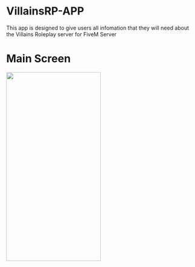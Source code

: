 # VillainsRP-APP

This app is designed to give users all infomation that they will need about the Villains Roleplay server for FiveM Server



# Main Screen

<img src="https://imgur.com/Hw75grb.png" width="250" height="500" />
